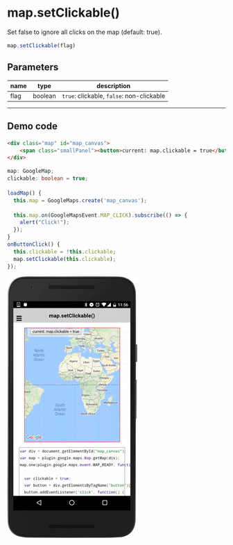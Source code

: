 # map.setClickable()

Set false to ignore all clicks on the map (default: true).

```typescript
map.setClickable(flag)
```

## Parameters

name   | type    | description
-------|---------|---------------------------------------
flag   | boolean | `true`: clickable, `false`: non-clickable

----------------------------------------------------------------------------------------------------------

## Demo code

```html
<div class="map" id="map_canvas">
    <span class="smallPanel"><button>current: map.clickable = true</button></span>
</div>
```

```typescript
map: GoogleMap;
clickable: boolean = true;

loadMap() {
  this.map = GoogleMaps.create('map_canvas');

  this.map.on(GoogleMapsEvent.MAP_CLICK).subscribe(() => {
    alert("Click!");
  });
}
onButtonClick() {
  this.clickable = !this.clickable;
  map.setClickable(this.clickable);
});

```

![](image.gif)

